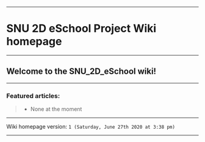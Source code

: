 
***

# SNU 2D eSchool Project Wiki homepage

***

## Welcome to the SNU_2D_eSchool wiki!

***

### Featured articles:

> * None at the moment

***

Wiki homepage version: `1 (Saturday, June 27th 2020 at 3:38 pm)`

***
